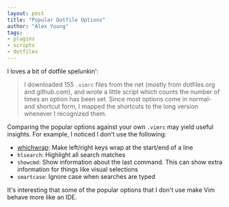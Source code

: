 ```yaml
---
layout: post
title: "Popular Dotfile Options"
author: "Alex Young"
tags: 
- plugins
- scripts
- dotfiles
---
```


I loves a bit of dotfile spelunkin':

> I downloaded 155 `.vimrc` files from the net (mostly from dotfiles.org and github.com), and wrote a little script which counts the number of times an option has been set. Since most options come in normal- and shortcut form, I mapped the shortcuts to the long version whenever I recognized them.

Comparing the popular options against your own `.vimrc` may yield useful insights.  For example, I noticed I don't use the following:

* [whichwrap](http://vim.wikia.com/wiki/Automatically_wrap_left_and_right): Make left/right keys wrap at the start/end of a line
* `hlsearch`: Highlight all search matches
* `showcmd`: Show information about the last command.  This can show extra information for things like visual selections
* `smartcase`: Ignore case when searches are typed

It's interesting that some of the popular options that I don't use make Vim behave more like an IDE.
